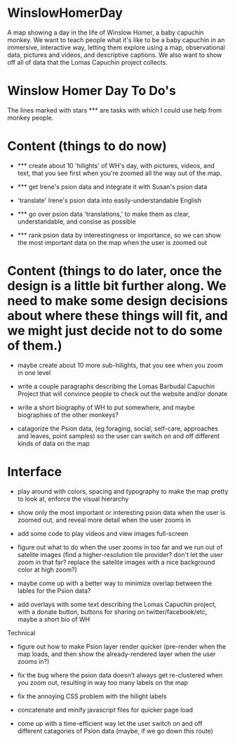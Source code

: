 WinslowHomerDay
===============

A map showing a day in the life of Winslow Homer, a baby capuchin monkey.  We want to teach people what it's like to be a baby capuchin in an immersive, interactive way, letting them explore using a map, observational data, pictures and videos, and descriptive captions.  We also want to show off all of data that the Lomas Capuchin project collects.




Winslow Homer Day To Do's
=========================

The lines marked with stars *** are tasks with which I could use help from monkey people.



Content (things to do now)
==========================

- *** create about 10 'hilights' of WH's day, with pictures, videos, and text, that you see first when you're zoomed all the way out of the map.

- *** get Irene's psion data and integrate it with Susan's psion data

- 'translate' Irene's psion data into easily-understandable English

- *** go over psion data 'translations,' to make them as clear, understandable, and consise as possible

- *** rank psion data by interestingness or importance, so we can show the most important data on the map when the user is zoomed out



Content (things to do later, once the design is a little bit further along.  We need to make some design decisions about where these things will fit, and we might just decide not to do some of them.)
================================

- maybe create about 10 more sub-hilights, that you see when you zoom in one level

- write a couple paragraphs describing the Lomas Barbudal Capuchin Project that will convince people to check out the website and/or donate

- write a short biography of WH to put somewhere, and maybe biographies of the other monkeys?

- catagorize the Psion data, (eg foraging, social, self-care, approaches and leaves, point samples) so the user can switch on and off different kinds of data on the map



Interface
=========

- play around with colors, spacing and typography to make the map pretty to look at, enforce the visual hierarchy

- show only the most important or interesting psion data when the user is zoomed out, and reveal more detail when the user zooms in

- add some code to play videos and view images full-screen

- figure out what to do when the user zooms in too far and we run out of satelite images (find a higher-resolution tile provider?  don't let the user zoom in that far?  replace the satelite images with a nice background color at high zoom?)

- maybe come up with a better way to minimize overlap between the lables for the Psion data?

- add overlays with some text describing the Lomas Capuchin project, with a donate button, buttons for sharing on twitter/facebook/etc, maybe a short bio of WH



Technical

- figure out how to make Psion layer render quicker (pre-render when the map loads, and then show the already-rendered layer when the user zooms in?)

- fix the bug where the psion data doesn't always get re-clustered when you zoom out, resulting in way too many labels on the map

- fix the annoying CSS problem with the hilight labels

- concatenate and minify javascript files for quicker page load

- come up with a time-efficient way let the user switch on and off different catagories of Psion data (maybe, if we go down this route)
